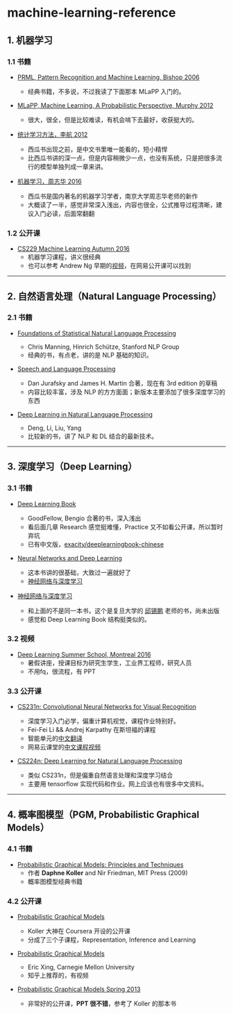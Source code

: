 # machine-learning-reference

## 1. 机器学习

### 1.1 书籍
- [PRML, Pattern Recognition and Machine Learning, Bishop 2006](https://www.microsoft.com/en-us/research/people/cmbishop/)
  - 经典书籍，不多说，不过我读了下面那本 MLaPP 入门的。
  
- [MLaPP, Machine Learning, A Probabilistic Perspective, Murphy 2012](http://www.cs.ubc.ca/~murphyk/MLbook/)
  - 很大，很全，但是比较难读，有机会啃下去最好，收获挺大的。
  
- [统计学习方法，李航 2012](https://book.douban.com/subject/10590856/)
  - 西瓜书出现之前，是中文书里唯一能看的，短小精悍
  - 比西瓜书讲的深一点，但是内容稍微少一点，也没有系统，只是把很多流行的模型单独列成一章来讲。
  
- [机器学习，周志华 2016](http://cs.nju.edu.cn/zhouzh/zhouzh.files/publication/MLbook2016.htm)
  - 西瓜书是国内著名的机器学习学者，南京大学周志华老师的新作
  - 大概读了一半，感觉非常深入浅出，内容也很全，公式推导过程清晰，建议入门必读，后面常翻翻
  
### 1.2 公开课
- [CS229 Machine Learning Autumn 2016](http://cs229.stanford.edu/)
  - 机器学习课程，讲义很经典
  - 也可以参考 Andrew Ng 早期的[视频](http://open.163.com/special/opencourse/machinelearning.html)，在网易公开课可以找到

---

## 2. 自然语言处理（Natural Language Processing）

### 2.1 书籍
- [Foundations of Statistical Natural Language Processing](https://nlp.stanford.edu/fsnlp/)
  - Chris Manning, Hinrich Schütze, Stanford NLP Group
  - 经典的书，有点老，讲的是 NLP 基础的知识。
  
- [Speech and Language Processing](http://web.stanford.edu/~jurafsky/slp3/)
  - Dan Jurafsky and James H. Martin 合著，现在有 3rd edition 的草稿
  - 内容比较丰富，涉及 NLP 的方方面面；新版本主要添加了很多深度学习的东西
  
- [Deep Learning in Natural Language Processing](https://www.springer.com/gp/book/9789811052088)
  - Deng, Li, Liu, Yang
  - 比较新的书，讲了 NLP 和 DL 结合的最新技术。

---

## 3. 深度学习（Deep Learning）

### 3.1 书籍
- [Deep Learning Book](http://www.deeplearningbook.org/)
  - GoodFellow, Bengio 合著的书，深入浅出
  - 看后面几章 Research 感觉挺难懂，Practice 又不如看公开课，所以暂时弃坑
  - 已有中文版，[exacity/deeplearningbook-chinese](https://github.com/exacity/deeplearningbook-chinese)

- [Neural Networks and Deep Learning](http://neuralnetworksanddeeplearning.com/)
  - 这本书讲的很基础，大致过一遍就好了
  - [神经网络与深度学习](https://www.gitbook.com/book/tigerneil/neural-networks-and-deep-learning-zh/details)
  
- [神经网络与深度学习](https://github.com/nndl/nndl.github.io)
  - 和上面的不是同一本书，这个是复旦大学的 [邱锡鹏](http://nlp.fudan.edu.cn/xpqiu/) 老师的书，尚未出版
  - 感觉和 Deep Learning Book 结构挺类似的。

### 3.2 视频
- [Deep Learning Summer School, Montreal 2016](http://videolectures.net/deeplearning2016_montreal/)
  - 暑假讲座，授课目标为研究生学生，工业界工程师，研究人员
  - 不用fq，很流程，有 PPT
  
### 3.3 公开课
- [CS231n: Convolutional Neural Networks for Visual Recognition](http://cs231n.stanford.edu/)
  - 深度学习入门必学，偏重计算机视觉，课程作业特别好。
  - Fei-Fei Li && Andrej Karpathy 在斯坦福的课程
  - 智能单元的[中文翻译](https://zhuanlan.zhihu.com/p/21930884?refer=intelligentunit)
  - 网易云课堂的[中文课程视频](http://study.163.com/course/introduction/1003223001.htm#/courseDetail)

- [CS224n: Deep Learning for Natural Language Processing](http://web.stanford.edu/class/cs224n/)
  - 类似 CS231n，但是偏重自然语言处理和深度学习结合
  - 主要用 tensorflow 实现代码和作业。网上应该也有很多中文资料。
  
---

## 4. 概率图模型（PGM, Probabilistic Graphical Models）

### 4.1 书籍
- [Probabilistic Graphical Models: Principles and Techniques](http://pgm.stanford.edu/) 
  - 作者 **Daphne Koller** and Nir Friedman, MIT Press (2009)
  - 概率图模型经典书籍

### 4.2 公开课
- [Probabilistic Graphical Models](https://www.coursera.org/specializations/probabilistic-graphical-models)
  - Koller 大神在 Coursera 开设的公开课
  - 分成了三个子课程，Representation, Inference and Learning

- [Probabilistic Graphical Models](http://www.cs.cmu.edu/~epxing/Class/10708-14/lecture.html)
  - Eric Xing, Carnegie Mellon University
  - 知乎上推荐的，有视频
  
- [Probabilistic Graphical Models Spring 2013](http://cs.nyu.edu/~dsontag/courses/pgm13/)
  - 非常好的公开课，**PPT 很不错**，参考了 Koller 的那本书
